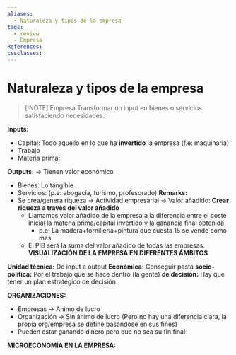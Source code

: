```yaml
---
aliases:
  - Naturaleza y tipos de la empresa
tags:
  - review
  - Empresa
References: 
cssclasses:
---
```

# Naturaleza y tipos de la empresa


> [!NOTE] Empresa
> Transformar un input en bienes o servicios satisfaciendo necesidades. 

**Inputs:**
+ Capital: Todo aquello en lo que ha **invertido** la empresa (f.e: maquinaria)
+ Trabajo
+ Materia prima: 

**Outputs:** → Tienen valor económico
+ Bienes: Lo tangible
+ Servicios: (p.e: abogacía, turismo, profesorado)
**Remarks:**
+ Se crea/genera riqueza → Actividad empresarial → Valor añadido: **Crear riqueza a través del valor añadido**
	+ Llamamos valor añadido de la empresa a la diferencia entre el coste inicial la materia prima/capital invertido y la ganancia final obtenida. 
		+ p.e: La madera+tornillería+pintura que cuesta 15 se vende como mes
	+ El PIB será la suma del valor añadido de todas las empresas.
**VISUALIZACIÓN DE LA EMPRESA EN DIFERENTES ÁMBITOS**

**Unidad técnica:** De input a output
**Económica:** Conseguir pasta
**socio-política:** Por el trabajo que se hace dentro (la gente)
**de decisión:** Hay que tener un plan estratégico de decisión

**ORGANIZACIONES:**
+ Empresas → Animo de lucro 
+ Organización → Sin ánimo de lucro 
(Pero no hay una diferencia clara, la propia org/empresa se define basándose en sus fines)
+ Pueden estar ganando dinero pero que no sea su fin final 

**MICROECONOMÍA EN LA EMPRESA:**



